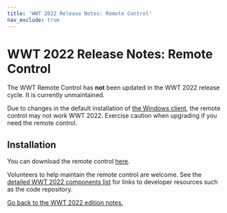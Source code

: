 ```yaml
---
title: 'WWT 2022 Release Notes: Remote Control'
nav_exclude: true
---
```


# WWT 2022 Release Notes: Remote Control

The WWT Remote Control has **not** been updated in the WWT 2022 release cycle.
It is currently unmaintained.

Due to changes in the default installation of [the Windows
client](../winclient/), the remote control may not work WWT 2022. Exercise
caution when upgrading if you need the remote control.

## Installation

You can download the remote control [here].

[here]: https://worldwidetelescope.org/download/#remote-control

Volunteers to help maintain the remote control are welcome. See the [detailed
WWT 2022 components list](../components/) for links to developer resources such
as the code repository.

[Go back to the WWT 2022 edition notes.](..)
